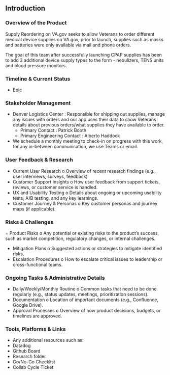 ## Introduction

### Overview of the Product 
Supply Reordering on VA.gov seeks to allow Veterans to order different medical device supplies on VA.gov, prior to launch, supplies such as masks and batteries were only available via mail and phone orders. 

The goal of this team after successfully launching CPAP supplies has been to add 3 additional device supply types to the form - nebulizers, TENS units and blood pressure monitors. 

### Timeline & Current Status
- [Epic](https://github.com/department-of-veterans-affairs/va.gov-team/issues/95836)

### Stakeholder Management
- Denver Logistics Center : Responsible for shipping out supplies, manage any issues with orders and our app uses their data to show Veterans details about previous orders/what supplies they have available to order. 
   - Primary Contact : Patrick Booth
   - Primary Engineering Contact : Alberto Haddock 
- We schedule a monthly meeting to check-in on progress with this work, for any in-between communication, we use Teams or email. 


### User Feedback & Research
- Current User Research 
o	Overview of recent research findings (e.g., user interviews, surveys, feedback)
- Customer Support Insights 
o	How user feedback from support tickets, reviews, or customer service is handled.
- UX and Usability Testing 
o	Details about ongoing or upcoming usability tests, A/B testing, and any key learnings.
- Customer Journey & Personas 
o	Key customer personas and journey maps (if applicable).
### Risks & Challenges
= Product Risks 
o	Any potential or existing risks to the product’s success, such as market competition, regulatory changes, or internal challenges.
- Mitigation Plans 
o	Suggested actions or strategies to mitigate identified risks.
- Escalation Procedures 
o	How to escalate critical issues to leadership or cross-functional teams.

### Ongoing Tasks & Administrative Details
- Daily/Weekly/Monthly Routine 
o	Common tasks that need to be done regularly (e.g., status updates, meetings, prioritization sessions).
- Documentation 
o	Location of important documents (e.g., Confluence, Google Drive).
- Approval Processes 
o	Overview of how product decisions, budgets, or timelines are approved.

### Tools, Platforms & Links
- Any additional resources such as:
- Datadog
- Github Board
- Research folder
- Go/No-Go Checklist
- Collab Cycle Ticket 



